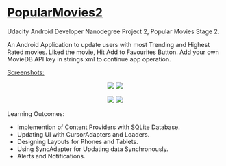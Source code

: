 # [PopularMovies2](https://github.com/GurpreetSK95/PopularMovies2/blob/master/Moviebuff.apk)
Udacity Android Developer Nanodegree Project 2, Popular Movies Stage 2.

An Android Application to update users with most Trending and Highest Rated movies. Liked the movie, Hit Add to Favourites Button.
Add your own MovieDB API key in strings.xml to continue app operation.

[Screenshots:](https://github.com/GurpreetSK95/PopularMovies2/tree/master/screenshots)

<p align="center">
  <img src="/screenshots/ss_main?" width="350"/>
  <img src="/screenshots/ss_detail_unliked?" width="350"/>
</p>
<p align="center">
  <img src="/screenshots/ss_detail_liked?" width="350"/>
  <img src="/screenshots/ss_detail_favourites?" width="350"/>
</p>
<p align="center>
  <img src="/screenshots/Screenshot_1476038608.png" height="600"/>
</p>

Learning Outcomes:
* Implemention of Content Providers with SQLite Database.
* Updating UI with CursorAdapters and Loaders.
* Designing Layouts for Phones and Tablets.
* Using SyncAdapter for Updating data Synchronously.
* Alerts and Notifications.


